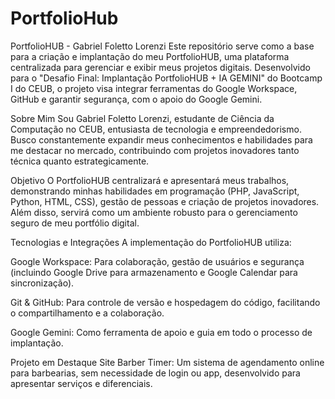 # PortfolioHub
PortfolioHUB - Gabriel Foletto Lorenzi
Este repositório serve como a base para a criação e implantação do meu PortfolioHUB, uma plataforma centralizada para gerenciar e exibir meus projetos digitais. Desenvolvido para o "Desafio Final: Implantação PortfolioHUB + IA GEMINI" do Bootcamp I do CEUB, o projeto visa integrar ferramentas do Google Workspace, GitHub e garantir segurança, com o apoio do Google Gemini.


Sobre Mim
Sou Gabriel Foletto Lorenzi, estudante de Ciência da Computação no CEUB, entusiasta de tecnologia e empreendedorismo. Busco constantemente expandir meus conhecimentos e habilidades para me destacar no mercado, contribuindo com projetos inovadores tanto técnica quanto estrategicamente.

Objetivo
O PortfolioHUB centralizará e apresentará meus trabalhos, demonstrando minhas habilidades em programação (PHP, JavaScript, Python, HTML, CSS), gestão de pessoas e criação de projetos inovadores. Além disso, servirá como um ambiente robusto para o gerenciamento seguro de meu portfólio digital.

Tecnologias e Integrações
A implementação do PortfolioHUB utiliza:

Google Workspace: Para colaboração, gestão de usuários e segurança (incluindo Google Drive para armazenamento e Google Calendar para sincronização).

Git & GitHub: Para controle de versão e hospedagem do código, facilitando o compartilhamento e a colaboração.

Google Gemini: Como ferramenta de apoio e guia em todo o processo de implantação.




Projeto em Destaque
Site Barber Timer: Um sistema de agendamento online para barbearias, sem necessidade de login ou app, desenvolvido para apresentar serviços e diferenciais.
